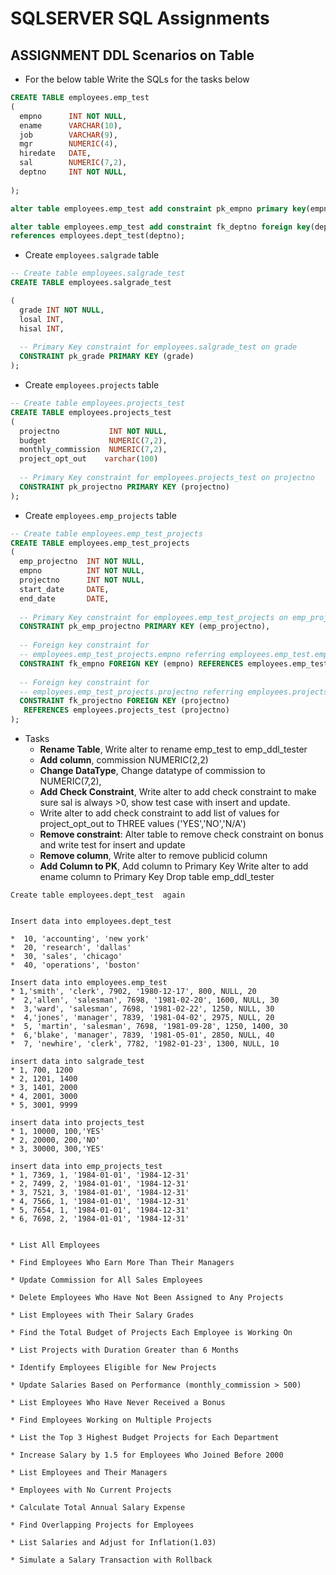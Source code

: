 # SQLSERVER SQL Assignments

## **ASSIGNMENT** DDL Scenarios on Table
* For the below table Write the SQLs for the tasks below
```sql
CREATE TABLE employees.emp_test
( 
  empno      INT NOT NULL,
  ename      VARCHAR(10),
  job        VARCHAR(9),
  mgr        NUMERIC(4),
  hiredate   DATE,
  sal        NUMERIC(7,2),
  deptno     INT NOT NULL,
  
);

alter table employees.emp_test add constraint pk_empno primary key(empno);

alter table employees.emp_test add constraint fk_deptno foreign key(deptno)
references employees.dept_test(deptno);

```
* Create `employees.salgrade` table
```sql
-- Create table employees.salgrade_test
CREATE TABLE employees.salgrade_test

( 
  grade INT NOT NULL,
  losal INT,
  hisal INT,
  
  -- Primary Key constraint for employees.salgrade_test on grade
  CONSTRAINT pk_grade PRIMARY KEY (grade)
);
```
* Create `employees.projects` table
```sql
-- Create table employees.projects_test
CREATE TABLE employees.projects_test
( 
  projectno           INT NOT NULL,
  budget              NUMERIC(7,2),
  monthly_commission  NUMERIC(7,2),
  project_opt_out    varchar(100)
  
  -- Primary Key constraint for employees.projects_test on projectno
  CONSTRAINT pk_projectno PRIMARY KEY (projectno)
);
```
* Create `employees.emp_projects` table
```sql
-- Create table employees.emp_test_projects
CREATE TABLE employees.emp_test_projects
( 
  emp_projectno  INT NOT NULL,
  empno          INT NOT NULL,
  projectno      INT NOT NULL,
  start_date     DATE,
  end_date       DATE,
  
  -- Primary Key constraint for employees.emp_test_projects on emp_projectno
  CONSTRAINT pk_emp_projectno PRIMARY KEY (emp_projectno),
  
  -- Foreign key constraint for
  -- employees.emp_test_projects.empno referring employees.emp_test.empno
  CONSTRAINT fk_empno FOREIGN KEY (empno) REFERENCES employees.emp_test (empno),
  
  -- Foreign key constraint for
  -- employees.emp_test_projects.projectno referring employees.projects_test.projectno
  CONSTRAINT fk_projectno FOREIGN KEY (projectno)
   REFERENCES employees.projects_test (projectno)
);
```
* Tasks 
    * **Rename Table**, Write alter to rename emp_test to emp_ddl_tester
    * **Add column**, commission NUMERIC(2,2)
    * **Change DataType**, Change datatype of commission to  NUMERIC(7,2),
    * **Add Check Constraint**, Write alter to add check constraint to make sure sal is always >0, show test case with insert and update.
    * Write alter to add check constraint to add list of values for project_opt_out to THREE values ('YES','NO','N/A')
    * **Remove constraint**:
Alter table to remove check constraint on bonus and write test for insert and update
    * **Remove column**, Write alter to remove publicid column
    * **Add Column to PK**, Add column to Primary Key Write alter to add ename column to Primary Key
Drop table emp_ddl_tester
```
Create table employees.dept_test  again


Insert data into employees.dept_test

*  10, 'accounting', 'new york'
*  20, 'research', 'dallas'
*  30, 'sales', 'chicago'
*  40, 'operations', 'boston'

Insert data into employees.emp_test
* 1,'smith', 'clerk', 7902, '1980-12-17', 800, NULL, 20
*  2,'allen', 'salesman', 7698, '1981-02-20', 1600, NULL, 30
*  3,'ward', 'salesman', 7698, '1981-02-22', 1250, NULL, 30
*  4,'jones', 'manager', 7839, '1981-04-02', 2975, NULL, 20
*  5, 'martin', 'salesman', 7698, '1981-09-28', 1250, 1400, 30
*  6,'blake', 'manager', 7839, '1981-05-01', 2850, NULL, 40
*  7, 'newhire', 'clerk', 7782, '1982-01-23', 1300, NULL, 10

insert data into salgrade_test
* 1, 700, 1200
* 2, 1201, 1400
* 3, 1401, 2000
* 4, 2001, 3000
* 5, 3001, 9999

insert data into projects_test
* 1, 10000, 100,'YES'
* 2, 20000, 200,'NO'
* 3, 30000, 300,'YES'

insert data into emp_projects_test
* 1, 7369, 1, '1984-01-01', '1984-12-31'
* 2, 7499, 2, '1984-01-01', '1984-12-31'
* 3, 7521, 3, '1984-01-01', '1984-12-31'
* 4, 7566, 1, '1984-01-01', '1984-12-31'
* 5, 7654, 1, '1984-01-01', '1984-12-31'
* 6, 7698, 2, '1984-01-01', '1984-12-31' 


* List All Employees

* Find Employees Who Earn More Than Their Managers

* Update Commission for All Sales Employees

* Delete Employees Who Have Not Been Assigned to Any Projects

* List Employees with Their Salary Grades

* Find the Total Budget of Projects Each Employee is Working On

* List Projects with Duration Greater than 6 Months

* Identify Employees Eligible for New Projects

* Update Salaries Based on Performance (monthly_commission > 500)

* List Employees Who Have Never Received a Bonus

* Find Employees Working on Multiple Projects

* List the Top 3 Highest Budget Projects for Each Department

* Increase Salary by 1.5 for Employees Who Joined Before 2000

* List Employees and Their Managers

* Employees with No Current Projects

* Calculate Total Annual Salary Expense

* Find Overlapping Projects for Employees

* List Salaries and Adjust for Inflation(1.03)

* Simulate a Salary Transaction with Rollback

